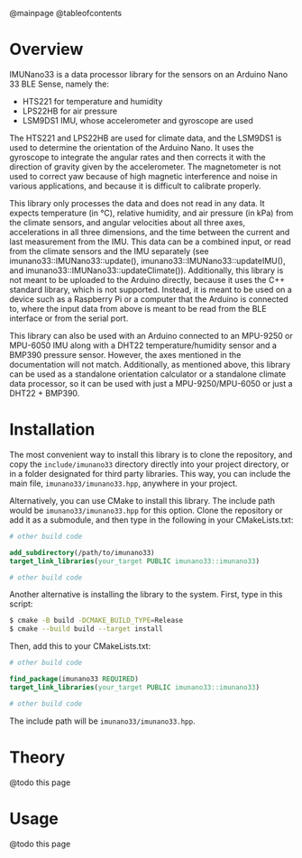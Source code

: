 @mainpage
@tableofcontents

# Overview

IMUNano33 is a data processor library for the sensors on an Arduino Nano 33 BLE Sense, namely the:

* HTS221 for temperature and humidity
* LPS22HB for air pressure
* LSM9DS1 IMU, whose accelerometer and gyroscope are used

The HTS221 and LPS22HB are used for climate data, and the LSM9DS1 is used to determine the orientation of the Arduino Nano. It uses the gyroscope to integrate the angular rates and then corrects it with the direction of gravity given by the accelerometer. The magnetometer is not used to correct yaw because of high magnetic interference and noise in various applications, and because it is difficult to calibrate properly.

This library only processes the data and does not read in any data. It expects temperature (in °C), relative humidity, and air pressure (in kPa) from the climate sensors, and angular velocities about all three axes, accelerations in all three dimensions, and the time between the current and last measurement from the IMU. This data can be a combined input, or read from the climate sensors and the IMU separately (see imunano33::IMUNano33::update(), imunano33::IMUNano33::updateIMU(), and imunano33::IMUNano33::updateClimate()). Additionally, this library is not meant to be uploaded to the Arduino directly, because it uses the C++ standard library, which is not supported. Instead, it is meant to be used on a device such as a Raspberry Pi or a computer that the Arduino is connected to, where the input data from above is meant to be read from the BLE interface or from the serial port.

This library can also be used with an Arduino connected to an MPU-9250 or MPU-6050 IMU along with a DHT22 temperature/humidity sensor and a BMP390 pressure sensor. However, the axes mentioned in the documentation will not match. Additionally, as mentioned above, this library can be used as a standalone orientation calculator or a standalone climate data processor, so it can be used with just a MPU-9250/MPU-6050 or just a DHT22 + BMP390.


# Installation

The most convenient way to install this library is to clone the repository, and copy the `include/imunano33` directory directly into your project directory, or in a folder designated for third party libraries. This way, you can include the main file, `imunano33/imunano33.hpp`, anywhere in your project.

Alternatively, you can use CMake to install this library. The include path would be `imunano33/imunano33.hpp` for this option. Clone the repository or add it as a submodule, and then type in the following in your CMakeLists.txt:

```cmake
# other build code

add_subdirectory(/path/to/imunano33)
target_link_libraries(your_target PUBLIC imunano33::imunano33)

# other build code
```

Another alternative is installing the library to the system. First, type in this script:

```sh
$ cmake -B build -DCMAKE_BUILD_TYPE=Release
$ cmake --build build --target install
```

Then, add this to your CMakeLists.txt:

```cmake
# other build code

find_package(imunano33 REQUIRED)
target_link_libraries(your_target PUBLIC imunano33::imunano33)

# other build code
```

The include path will be `imunano33/imunano33.hpp`.

# Theory

@todo this page

# Usage

@todo this page

